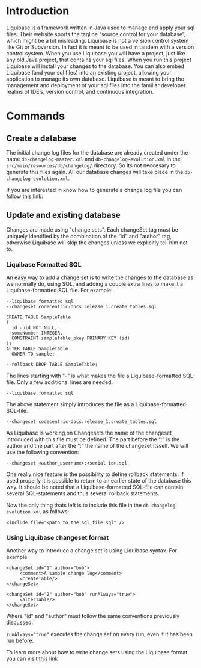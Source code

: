 # Introduction
Liquibase is a framework written in Java used to manage and apply your sql files. Their website sports the tagline “source control for your database”, which might be a bit misleading. Liquibase is not a version control system like Git or Subversion. In fact it is meant to be used in tandem with a version control system. When you use Liquibase you will have a project, just like any old Java project, that contains your sql files. When you run this project Liquibase will install your changes to the database. You can also embed Liquibase (and your sql files) into an existing project, allowing your application to manage its own database. Liquibase is meant to bring the management and deployment of your sql files into the familiar developer realms of IDE’s, version control, and continuous integration.

# Commands
## Create a database
The initial change log files for the database are already created under the name `db-changelog-master.xml` and `db-changelog-evolution.xml` in the `src/main/resources/db/changelog/` directory. So its not neccesary to generate this files again. All our database changes will take place in the `db-changelog-evolution.xml`.

If you are interested in know how to generate a change log file you can follow this [link](http://www.liquibase.org/documentation/command_line.html).

## Update and existing database
Changes are made using "change sets". Each changeSet tag must be uniquely identified by the combination of the “id” and "author" tag, otherwise Liquibase will skip the changes unless we explicitly tell him not to.

### Liquibase Formatted SQL

An easy way to add  a change set is to write the changes to the database as we normally do, using SQL, and adding a couple extra lines to make it a Liquibase-formatted SQL file. For example:

```
--liquibase formatted sql
--changeset codecentric-docs:release_1.create_tables.sql
 
CREATE TABLE SampleTable
(
  id uuid NOT NULL,
  someNumber INTEGER,
  CONSTRAINT sampletable_pkey PRIMARY KEY (id)
);
ALTER TABLE SampleTable
  OWNER TO sample;
 
--rollback DROP TABLE SampleTable;
```

The lines starting with "-" is what makes the file a Liquibase-formatted SQL-file. Only a few additional lines are needed.

```
--liquibase formatted sql
```

The above statement simply introduces the file as a Liquibase-formatted SQL-file.

```
--changeset codecentric-docs:release_1.create_tables.sql
```

As Liquibase is working on Changesets the name of the changeset introduced with this file must be defined. The part before the “:” is the author and the part after the “:” the name of the changeset itsself. We will use the following convention:

``
--changeset <author_username>:<serial id>.sql
``

One really nice feature is the possibility to define rollback statements. If used properly it is possible to return to an earlier state of the database this way. It should be noted that a Liquibase-formatted SQL-file can contain several SQL-statements and thus several rollback statements.

Now the only thing thats left is to include this file in the `db-changelog-evolution.xml` as follows:
```
<include file="<path_to_the_sql_file.sql" />
```

### Using Liquibase changeset format
Another way to introduce a change set is using Liquibase syntax. For example
```
<changeSet id="1" author="bob">
     <comment>A sample change log</comment>
     <createTable/>
</changeSet>

<changeSet id="2" author="bob" runAlways="true">
     <alterTable/>
</changeSet>
```

Where "id" and "author" must follow the same conventions previously discussed.

`runAlways="true"` executes the change set on every run, even if it has been run before.

To learn more about how to write change sets using the Liquibase format you can visit [this link](http://www.liquibase.org/documentation/changeset.html)







